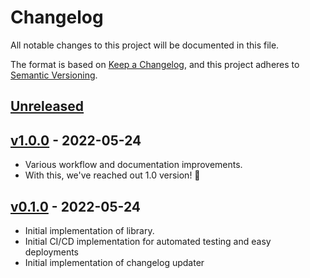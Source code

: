 # Changelog

All notable changes to this project will be documented in this file.

The format is based on [Keep a Changelog](https://keepachangelog.com/en/1.0.0/),
and this project adheres to [Semantic Versioning](https://semver.org/spec/v2.0.0.html).

## [Unreleased]

## [v1.0.0] - 2022-05-24

-   Various workflow and documentation improvements.
-   With this, we've reached out 1.0 version! 🎉

## [v0.1.0] - 2022-05-24

-   Initial implementation of library.
-   Initial CI/CD implementation for automated testing and easy deployments
-   Initial implementation of changelog updater

[Unreleased]: https://github.com/CephalonAhmes/Interruptible-Sleep-Binding/compare/v1.0.0...HEAD

[v1.0.0]: https://github.com/CephalonAhmes/Interruptible-Sleep-Binding/compare/v0.1.0...v1.0.0

[v0.1.0]: https://github.com/CephalonAhmes/Interruptible-Sleep-Binding/compare/d1b0818c8e69c683bc4e455cdc952b4b868cece4...v0.1.0
